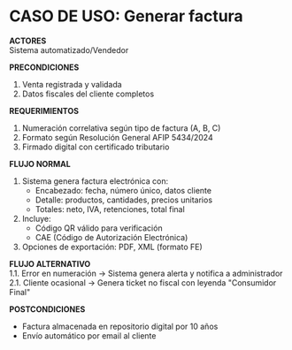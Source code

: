 # CASO DE USO: Generar factura  
**ACTORES**  
Sistema automatizado/Vendedor  

**PRECONDICIONES**  
1. Venta registrada y validada  
2. Datos fiscales del cliente completos  

**REQUERIMIENTOS**  
1. Numeración correlativa según tipo de factura (A, B, C)  
2. Formato según Resolución General AFIP 5434/2024  
3. Firmado digital con certificado tributario  

**FLUJO NORMAL**  
1. Sistema genera factura electrónica con:  
   - Encabezado: fecha, número único, datos cliente  
   - Detalle: productos, cantidades, precios unitarios  
   - Totales: neto, IVA, retenciones, total final  
2. Incluye:  
   - Código QR válido para verificación  
   - CAE (Código de Autorización Electrónica)  
3. Opciones de exportación: PDF, XML (formato FE)  

**FLUJO ALTERNATIVO**  
1.1. Error en numeración → Sistema genera alerta y notifica a administrador  
2.1. Cliente ocasional → Genera ticket no fiscal con leyenda "Consumidor Final"  

**POSTCONDICIONES**  
- Factura almacenada en repositorio digital por 10 años  
- Envío automático por email al cliente  